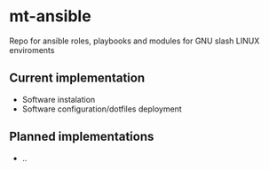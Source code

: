 # mt-ansible
Repo for ansible roles, playbooks and modules for GNU slash LINUX enviroments

## Current implementation

- Software instalation
- Software configuration/dotfiles deployment

## Planned implementations

- ..